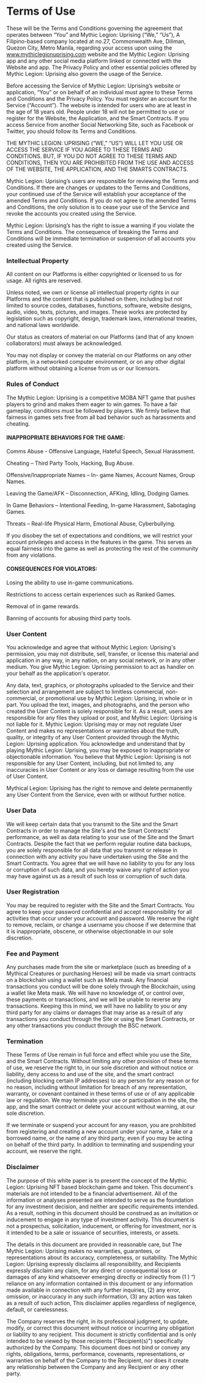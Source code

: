 # Terms of Use

These will be the Terms and Conditions governing the agreement that operates between “You” and Mythic Legion: Uprising (“We,” “Us”), A Filipino-based company located at no.27, Commonwealth Ave, Diliman, Quezon City, Metro Manila, regarding your access upon using the www.mythiclegionuprising.com website and the Mythic Legion: Uprising app and any other social media platform linked or connected with the Website and app. The Privacy Policy and other essential policies offered by Mythic Legion: Uprising also govern the usage of the Service.

Before accessing the Service of Mythic Legion: Uprising’s website or application, “You” or on behalf of an individual must agree to these Terms and Conditions and the Privacy Policy. You must register an account for the Service (“Account”). The website is intended for users who are at least in the age of 18 years old. People under 18 will not be permitted to use or register for the Website, the Application, and the Smart Contracts. If you access Service from another Social Networking Site, such as Facebook or Twitter, you should follow its Terms and Conditions.

THE MYTHIC LEGION: UPRISING (“WE,” “US”) WILL LET YOU USE OR ACCESS THE SERVICE IF YOU AGREE TO THESE TERMS AND CONDITIONS. BUT, IF YOU DO NOT AGREE TO THESE TERMS AND CONDITIONS, THEN YOU ARE PROHIBITED FROM THE USE AND ACCESS OF THE WEBSITE, THE APPLICATION, AND THE SMARTS CONTRACTS.

Mythic Legion: Uprising’s users are responsible for reviewing the Terms and Conditions. If there are changes or updates to the Terms and Conditions, your continued use of the Service will establish your acceptance of the amended Terms and Conditions. If you do not agree to the amended Terms and Conditions, the only solution is to cease your use of the Service and revoke the accounts you created using the Service.

Mythic Legion: Uprising’s has the right to issue a warning if you violate the Terms and Conditions. The consequence of breaking the Terms and Conditions will be immediate termination or suspension of all accounts you created using the Service.

### **Intellectual Property**

All content on our Platforms is either copyrighted or licensed to us for usage. All rights are reserved.&#x20;

Unless noted, we own or license all intellectual property rights in our Platforms and the content that is published on them, including but not limited to source codes, databases, functions, software, website designs, audio, video, texts, pictures, and images. These works are protected by legislation such as copyright, design, trademark laws, international treaties, and national laws worldwide.&#x20;

Our status as creators of material on our Platforms (and that of any known collaborators) must always be acknowledged.&#x20;

You may not display or convey the material on our Platforms on any other platform, in a networked computer environment, or on any other digital platform without obtaining a license from us or our licensors.

### **Rules of Conduct**

The Mythic Legion: Uprising is a competitive MOBA NFT game that pushes players to grind and makes them eager to win games. To have a fair gameplay, conditions must be followed by players. We firmly believe that fairness in games sets free from all bad behavior such as harassments and cheating.

#### **INAPPROPRIATE BEHAVIORS FOR THE GAME:**

Comms Abuse - Offensive Language, Hateful Speech, Sexual Harassment.&#x20;

Cheating – Third Party Tools, Hacking, Bug Abuse.&#x20;

Offensive/Inappropriate Names – In- game Names, Account Names, Group Names.&#x20;

Leaving the Game/AFK – Disconnection, AFKing, Idling, Dodging Games.&#x20;

In Game Behaviors – Intentional Feeding, In-game Harassment, Sabotaging Games.&#x20;

Threats – Real-life Physical Harm, Emotional Abuse, Cyberbullying.

If you disobey the set of expectations and conditions, we will restrict your account privileges and access in the features in the game. This serves as equal fairness into the game as well as protecting the rest of the community from any violations.

#### **CONSEQUENCES FOR VIOLATORS:**

Losing the ability to use in-game communications.&#x20;

Restrictions to access certain experiences such as Ranked Games.&#x20;

Removal of in game rewards.&#x20;

Banning of accounts for abusing third party tools.

### **User Content**

You acknowledge and agree that without Mythic Legion: Uprising's permission, you may not distribute, sell, transfer, or license this material and application in any way, in any nation, on any social network, or in any other medium. You give Mythic Legion: Uprising permission to act as handler on your behalf as the application's operator.

Any data, text, graphics, or photographs uploaded to the Service and their selection and arrangement are subject to limitless commercial, non-commercial, or promotional use by Mythic Legion: Uprising, in whole or in part. You upload the text, images, and photographs, and the person who created the User Content is solely responsible for it. As a result, users are responsible for any files they upload or post, and Mythic Legion: Uprising is not liable for it. Mythic Legion: Uprising may or may not regulate User Content and makes no representations or warranties about the truth, quality, or integrity of any User Content provided through the Mythic Legion: Uprising application. You acknowledge and understand that by playing Mythic Legion: Uprising, you may be exposed to inappropriate or objectionable information. You believe that Mythic Legion: Uprising is not responsible for any User Content, including, but not limited to, any inaccuracies in User Content or any loss or damage resulting from the use of User Content.

Mythical Legion: Uprising has the right to remove and delete permanently any User Content from the Service, even with or without further notice.

### **User Data**

We will keep certain data that you transmit to the Site and the Smart Contracts in order to manage the Site's and the Smart Contracts' performance, as well as data relating to your use of the Site and the Smart Contracts. Despite the fact that we perform regular routine data backups, you are solely responsible for all data that you transmit or release in connection with any activity you have undertaken using the Site and the Smart Contracts. You agree that we will have no liability to you for any loss or corruption of such data, and you hereby waive any right of action you may have against us as a result of such loss or corruption of such data.

### **User Registration**

You may be required to register with the Site and the Smart Contracts. You agree to keep your password confidential and accept responsibility for all activities that occur under your account and password. We reserve the right to remove, reclaim, or change a username you choose if we determine that it is inappropriate, obscene, or otherwise objectionable in our sole discretion.

### **Fee and Payment**

Any purchases made from the site or marketplace (such as breeding of a Mythical Creatures or purchasing Heroes) will be made via smart contracts on a blockchain using a wallet such as Meta mask. Any financial transactions you conduct will be done solely through the Blockchain, using a wallet like Meta mask. We will have no knowledge of, or control over, these payments or transactions, and we will be unable to reverse any transactions. Keeping this in mind, we will have no liability to you or any third party for any claims or damages that may arise as a result of any transactions you conduct through the Site or using the Smart Contracts, or any other transactions you conduct through the BSC network.

### **Termination**

These Terms of Use remain in full force and effect while you use the Site, and the Smart Contracts. Without limiting any other provision of these terms of use, we reserve the right to, in our sole discretion and without notice or liability, deny access to and use of the site, and the smart contract (including blocking certain IP addresses) to any person for any reason or for no reason, including without limitation for breach of any representation, warranty, or covenant contained in these terms of use or of any applicable law or regulation. We may terminate your use or participation in the site, the app, and the smart contract or delete your account without warning, at our sole discretion.

If we terminate or suspend your account for any reason, you are prohibited from registering and creating a new account under your name, a fake or a borrowed name, or the name of any third party, even if you may be acting on behalf of the third party. In addition to terminating and suspending your account, we reserve the right.

### **Disclaimer**

The purpose of this white paper is to present the concept of the Mythic Legion: Uprising NFT based blockchain game and token. This document's materials are not intended to be a financial advertisement. All of the information or analyses presented are intended to serve as the foundation for any investment decision, and neither are specific requirements intended. As a result, nothing in this document should be construed as an invitation or inducement to engage in any type of investment activity. This document is not a prospectus, solicitation, inducement, or offering for investment, nor is it intended to be a sale or issuance of securities, interests, or assets.

The details in this document are provided in reasonable care, but The Mythic Legion: Uprising makes no warranties, guarantees, or representations about its accuracy, completeness, or suitability. The Mythic Legion: Uprising expressly disclaims all responsibility, and Recipients expressly disclaim any claim, for any direct or consequential loss or damages of any kind whatsoever emerging directly or indirectly from (1 ) “) reliance on any information contained in this document or any information made available in connection with any further inquiries, (2) any error, omission, or inaccuracy in any such information, (3) any action was taken as a result of such action, This disclaimer applies regardless of negligence, default, or carelessness.

The Company reserves the right, in its professional judgment, to update, modify, or correct this document without notice or incurring any obligation or liability to any recipient. This document is strictly confidential and is only intended to be viewed by those recipients ("Recipient(s)") specifically authorized by the Company. This document does not bind or convey any rights, obligations, terms, performance, covenants, representations, or warranties on behalf of the Company to the Recipient, nor does it create any relationship between the Company and any Recipient or any other party.
